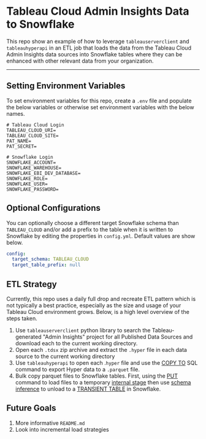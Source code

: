 # Tableau Cloud Admin Insights Data to Snowflake

This repo show an example of how to
leverage `tableauserverclient` and `tableauhyperapi`
in an ETL job that loads the data from the
Tableau Cloud Admin Insights data sources into
Snowflake tables where they can be enhanced
with other relevant data from your organization.

---

## Setting Environment Variables

To set environment variables for this repo,
create a `.env` file and populate the below
variables or otherwise set environment variables
with the below names.

```dotenv
# Tableau Cloud Login
TABLEAU_CLOUD_URI=
TABLEAU_CLOUD_SITE=
PAT_NAME=
PAT_SECRET=

# Snowflake Login
SNOWFLAKE_ACCOUNT=
SNOWFLAKE_WAREHOUSE=
SNOWFLAKE_EBI_DEV_DATABASE=
SNOWFLAKE_ROLE=
SNOWFLAKE_USER=
SNOWFLAKE_PASSWORD=
```

## Optional Configurations

You can optionally choose a different target
Snowflake schema than `TABLEAU_CLOUD` and/or
add a prefix to the table when it is
written to Snowflake by editing the properties
in `config.yml`. Default values are show below.

```yaml
config:
  target_schema: TABLEAU_CLOUD
  target_table_prefix: null
```

## ETL Strategy
Currently, this repo uses a daily full drop and
recreate ETL pattern which is not typically a
best practice, especially as the size and usage
of your Tableau Cloud environment grows. Below,
is a high level overview of the steps taken.

1. Use `tableauserverclient` python library
   to search the Tableau-generated "Admin Insights"
   project for all Published Data Sources
   and download each to the current working
   directory.
2. Open each `.tdsx` zip archive and extract
   the `.hyper` file in each data source to the
   current working directory
3. Use `tableauhyperapi` to open each .`hyper` file
   and use the [COPY TO](https://tableau.github.io/hyper-db/docs/sql/command/copy_to)
   SQL command to export Hyper data to a `.parquet` file.
4. Bulk copy parquet files to Snowflake tables. First,
   using the [PUT](https://docs.snowflake.com/en/sql-reference/sql/put)
   command to load files to a
   temporary [internal stage](https://docs.snowflake.com/en/user-guide/data-load-local-file-system-create-stage)
   then use [schema inference](https://docs.snowflake.com/en/sql-reference/functions/infer_schema)
   to unload to a
   [TRANSIENT TABLE](https://docs.snowflake.com/en/user-guide/tables-temp-transient#transient-tables)
   in Snowflake.

## Future Goals
1. More informative `README.md`
2. Look into incremental load strategies
